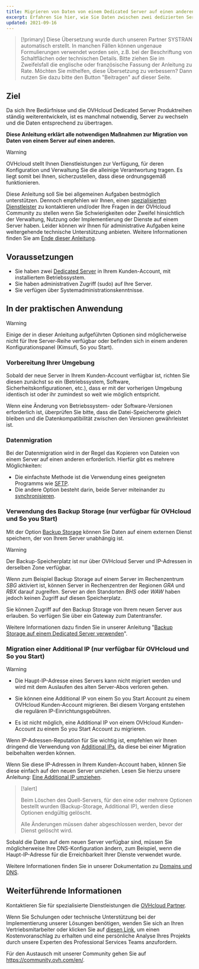 ```yaml
---
title: Migrieren von Daten von einem Dedicated Server auf einen anderen
excerpt: Erfahren Sie hier, wie Sie Daten zwischen zwei dedizierten Servern migrieren können
updated: 2021-09-16
---
```


> [!primary]
> Diese Übersetzung wurde durch unseren Partner SYSTRAN automatisch erstellt. In manchen Fällen können ungenaue Formulierungen verwendet worden sein, z.B. bei der Beschriftung von Schaltflächen oder technischen Details. Bitte ziehen Sie im Zweifelsfall die englische oder französische Fassung der Anleitung zu Rate. Möchten Sie mithelfen, diese Übersetzung zu verbessern? Dann nutzen Sie dazu bitte den Button "Beitragen" auf dieser Seite.
>

## Ziel

Da sich Ihre Bedürfnisse und die OVHcloud Dedicated Server Produktreihen ständig weiterentwickeln, ist es manchmal notwendig, Server zu wechseln und die Daten entsprechend zu übertragen.

**Diese Anleitung erklärt alle notwendigen Maßnahmen zur Migration von Daten von einem Server auf einen anderen.**

> [!warning]
> OVHcloud stellt Ihnen Dienstleistungen zur Verfügung, für deren Konfiguration und Verwaltung Sie die alleinige Verantwortung tragen. Es liegt somit bei Ihnen, sicherzustellen, dass diese ordnungsgemäß funktionieren.
> 
> Diese Anleitung soll Sie bei allgemeinen Aufgaben bestmöglich unterstützen. Dennoch empfehlen wir Ihnen, einen [spezialisierten Dienstleister](/links/partner) zu kontaktieren und/oder Ihre Fragen in der OVHcloud Community zu stellen wenn Sie Schwierigkeiten oder Zweifel hinsichtlich der Verwaltung, Nutzung oder Implementierung der Dienste auf einem Server haben. Leider können wir Ihnen für administrative Aufgaben keine weitergehende technische Unterstützung anbieten. Weitere Informationen finden Sie am [Ende dieser Anleitung](#gofurther).
>

## Voraussetzungen

- Sie haben zwei [Dedicated Server](/links/bare-metal/bare-metal) in Ihrem Kunden-Account, mit installiertem Betriebssystem.
- Sie haben administrativen Zugriff (sudo) auf Ihre Server.
- Sie verfügen über Systemadministrationskenntnisse.

## In der praktischen Anwendung

> [!warning]
>
> Einige der in dieser Anleitung aufgeführten Optionen sind möglicherweise nicht für Ihre Server-Reihe verfügbar oder befinden sich in einem anderen Konfigurationspanel (Kimsufi, So you Start).
>

### Vorbereitung Ihrer Umgebung

Sobald der neue Server in Ihrem Kunden-Account verfügbar ist, richten Sie diesen zunächst so ein (Betriebssystem, Software, Sicherheitskonfigurationen, etc.), dass er mit der vorherigen Umgebung identisch ist oder ihr zumindest so weit wie möglich entspricht.

Wenn eine Änderung von Betriebssystem- oder Software-Versionen erforderlich ist, überprüfen Sie bitte, dass die Datei-Speicherorte gleich bleiben und die Datenkompatibilität zwischen den Versionen gewährleistet ist.

### Datenmigration

Bei der Datenmigration wird in der Regel das Kopieren von Dateien von einem Server auf einen anderen erforderlich. Hierfür gibt es mehrere Möglichkeiten:

- Die einfachste Methode ist die Verwendung eines geeigneten Programms wie [SFTP](/pages/bare_metal_cloud/dedicated_servers/comment-deposer-ou-recuperer-des-donnees-sur-un-serveur-dedie-via-sftp).
- Die andere Option besteht darin, beide Server miteinander zu [synchronisieren](/pages/bare_metal_cloud/dedicated_servers/how-to-copy-data-from-one-dedicated-server-to-another-using-rsync).

### Verwendung des Backup Storage (nur verfügbar für OVHcloud und So you Start)

Mit der Option [Backup Storage](/links/bare-metal/bare-metalbackup-storage/) können Sie Daten auf einem externen Dienst speichern, der von Ihrem Server unabhängig ist.

> [!warning]
>
> Der Backup-Speicherplatz ist nur über OVHcloud Server und IP-Adressen in derselben Zone verfügbar.
>
> Wenn zum Beispiel Backup Storage auf einem Server im Rechenzentrum *SBG* aktiviert ist, können Server in Rechenzentren der Regionen *GRA* und *RBX* darauf zugreifen. Server an den Standorten *BHS* oder *WAW* haben jedoch keinen Zugriff auf diesen Speicherplatz.
>

Sie können Zugriff auf den Backup Storage von Ihrem neuen Server aus erlauben. So verfügen Sie über ein Gateway zum Datentransfer.

Weitere Informationen dazu finden Sie in unserer Anleitung "[Backup Storage auf einem Dedicated Server verwenden](/pages/bare_metal_cloud/dedicated_servers/services_backup_storage)".

### Migration einer Additional IP (nur verfügbar für OVHcloud und So you Start)

> [!warning]
>
> - Die Haupt-IP-Adresse eines Servers kann nicht migriert werden und wird mit dem Auslaufen des alten Server-Abos verloren gehen.
>
> - Sie können eine Additional IP von einem So you Start Account zu einem OVHcloud Kunden-Account migrieren. Bei diesem Vorgang entstehen die regulären IP-Einrichtungsgebühren.
>
> - Es ist nicht möglich, eine Additional IP von einem OVHcloud Kunden-Account zu einem So you Start Account zu migrieren.
>

Wenn IP-Adressen-Reputation für Sie wichtig ist, empfehlen wir Ihnen dringend die Verwendung von [Additional IPs](/links/bare-metal/bare-metalip/), da diese bei einer Migration beibehalten werden können.

Wenn Sie diese IP-Adressen in Ihrem Kunden-Account haben, können Sie diese einfach auf den neuen Server umziehen.
Lesen Sie hierzu unsere Anleitung: [Eine Additional IP umziehen](/pages/bare_metal_cloud/dedicated_servers/move-failover-ip).

> [!alert]
>
> Beim Löschen des Quell-Servers, für den eine oder mehrere Optionen bestellt wurden (Backup-Storage, Additional IP), werden diese Optionen endgültig gelöscht.
>
> Alle Änderungen müssen daher abgeschlossen werden, bevor der Dienst gelöscht wird.
>

Sobald die Daten auf dem neuen Server verfügbar sind, müssen Sie möglicherweise Ihre DNS-Konfiguration ändern, zum Beispiel, wenn die Haupt-IP-Adresse für die Erreichbarkeit Ihrer Dienste verwendet wurde.

Weitere Informationen finden Sie in unserer Dokumentation zu [Domains und DNS](/products/web-cloud-domains-domain-names).

## Weiterführende Informationen <a name="gofurther"></a>

Kontaktieren Sie für spezialisierte Dienstleistungen die [OVHcloud Partner](/links/partner).

Wenn Sie Schulungen oder technische Unterstützung bei der Implementierung unserer Lösungen benötigen, wenden Sie sich an Ihren Vertriebsmitarbeiter oder klicken Sie auf [diesen Link](/links/professional-services), um einen Kostenvoranschlag zu erhalten und eine persönliche Analyse Ihres Projekts durch unsere Experten des Professional Services Teams anzufordern.

Für den Austausch mit unserer Community gehen Sie auf <https://community.ovh.com/en/>.
